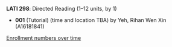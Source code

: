 **LATI 298**: Directed Reading (1–12 units, by 1)

- **001** (Tutorial) (time and location TBA) by Yeh, Rihan Wen Xin (A16181841)

[Enrollment numbers over time](./LATI298.tsv)
